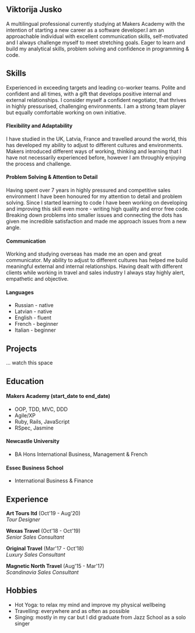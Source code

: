 ## Viktorija Jusko

A multilingual professional currently studying at Makers Academy with the intention of starting a new career as a software developer.I am an approachable individual with excellent communication skills, self-motivated and I always challenge myself to meet stretching goals. Eager to learn and build my analytical skills, problem solving and confidence in programming & code.


## Skills

Experienced in exceeding targets and leading co-worker teams. Polite and confident and all times, with a gift that develops positive internal and external relationships. I consider myself a confident negotiator, that thrives in highly pressurised, challenging environments. I am a strong team player but equally comfortable working on own initiative.

#### Flexibility and Adaptability

I have studied in the UK, Latvia, France and travelled around the world, this has developed my ability to adjust to different cultures and environments.   Makers introduced different ways of working, thinking and learning that I have not necessarily experienced before, however I am throughly enjoying the process and challenge.   


#### Problem Solving & Attention to Detail

Having spent over 7 years in highly pressured and competitive sales environment I have been honoured for my attention to detail and problem solving. Since I started learning to code I have been working on developing and improving this skill even more - writing high quality and error free code. Breaking down problems into smaller issues and connecting the dots has given me incredible satisfaction and made me approach issues from a new angle.

#### Communication

Working and studying overseas has made me an open and great communicator. My ability to adjust to different cultures has helped me build meaningful external and internal relationships. Having dealt with different clients while working in travel and sales industry I always stay highly alert, empathetic and objective.

#### Languages

- Russian - native
- Latvian - native
- English - fluent
- French - beginner
- Italian - beginner

## Projects

... watch this space


## Education

#### Makers Academy (start_date to end_date)

- OOP, TDD, MVC, DDD
- Agile/XP
- Ruby, Rails, JavaScript
- RSpec, Jasmine

#### Newcastle University

- BA Hons International Business, Management & French

#### Essec Business School

- International Business & Finance

## Experience

**Art Tours ltd** (Oct'19 - Aug'20)  
_Tour Designer_


**Wexas Travel** (Oct'18 - Oct'19)  
_Senior Sales Consultant_


**Original Travel** (Mar'17 - Oct'18)  
_Luxury Sales Consultant_


**Magnetic North Travel** (Aug'15 - Mar'17)  
_Scandinavia Sales Consultant_


## Hobbies

- Hot Yoga: to relax my mind and improve my physical wellbeing
- Travelling:  everywhere and as often as possible
- Singing: mostly in my car but I did graduate from Jazz School as a solo singer
